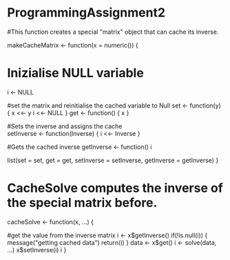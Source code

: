 # ProgrammingAssignment2


#This function creates a special "matrix" object that can cache its inverse.

makeCacheMatrix <- function(x = numeric()) {
  
  # Inizialise NULL variable
  i <- NULL                 
  
  #set the matrix and reinitialise the cached variable to Null
  set <- function(y) {
    x <<- y
    i <<- NULL
  }
  get <- function() {
    x
  }
  
  #Sets the inverse and assigns the cache  
  setInverse <- function(Inverse) {
    i <<- Inverse
  }
  
  #Gets the cached inverse
  getInverse <- function() i

  list(set = set, get = get,
       setInverse = setInverse,
       getInverse = getInverse)
}

# CacheSolve computes the inverse of the special matrix before.
cacheSolve <- function(x, ...) {
  
  #get the value from the inverse matrix
  i <- x$getInverse()
  if(!is.null(i)) {
    message("getting cached data")
    return(i)
  }
  data <- x$get()
  i <- solve(data, ...)
  x$setInverse(i)
  i
}

